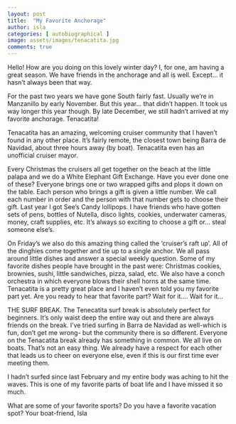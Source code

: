 ```yaml
---
layout: post
title:  "My Favorite Anchorage"
author: isla
categories: [ autobiographical ]
image: assets/images/tenacatita.jpg
comments: true
---
```


Hello! How are you doing on this lovely winter day? I, for one, am having a great season. We have friends in the anchorage and all is well. Except… it hasn’t always been that way. 

For the past two years we have gone South fairly fast. Usually we’re in Manzanillo by early November. But this year… that didn’t happen. It took us way longer this year though. By late December, we still hadn’t arrived at my favorite anchorage. Tenacatita! 

Tenacatita has an amazing, welcoming cruiser community that I haven’t found in any other place. It’s fairly remote, the closest town being Barra de Navidad,  about three hours away (by boat). Tenacatita even has an unofficial cruiser mayor.

Every Christmas the cruisers all get together on the beach at the little palapa and we do a White Elephant Gift Exchange. Have you ever done one of these? Everyone brings one or two wrapped gifts and plops it down on the table. Each person who brings a gift is given a little number. We call each number in order and the person with that number gets to choose their gift. Last year I got See’s Candy lollipops. I have friends who have gotten sets of pens, bottles of Nutella, disco lights, cookies, underwater cameras, money, craft supplies, etc. It’s always so exciting to choose a gift or… steal someone else’s. 

On Friday’s we also do this amazing thing called the ‘cruiser’s raft up’. All of the dinghies come together and tie up to a single anchor. We all pass around little dishes and answer a special weekly question. Some of my favorite dishes people have brought in the past were: Christmas cookies, brownies, sushi, little sandwiches, pizza, salad, etc. We also have a conch orchestra in which everyone blows their shell horns at the same time.
Tenacatita is a pretty great place and I haven’t even told you my favorite part yet.
Are you ready to hear that favorite part? Wait for it…. Wait for it… 

THE SURF BREAK. The Tenecatita surf break is absolutely perfect for beginners. It’s only waist deep the entire way out and there are always friends on the break. I’ve tried surfing in Barra de Navidad as well-which is fun, don’t get me wrong- but the community there is so different. Everyone on the Tenacatita break already has something in common. We all live on boats. That’s not an easy thing. We already have a respect for each other that leads us to cheer on everyone else, even if this is our first time ever meeting them. 

I hadn’t surfed since last February and my entire body was aching to hit the waves. This is one of my favorite parts of boat life and I have missed it so much. 

What are some of your favorite sports? Do you have a favorite vacation spot?
Your boat-friend,
Isla
